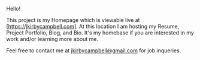 Hello!

This project is my Homepage which is viewable live at [https://jkirbycampbell.com].
At this location I am hosting my Resume, Project Portfolio, Blog, and Bio. It's my homebase if you are interested in my work and/or learning more about me.

Feel free to contact me at jkirbycampbell@gmail.com for job inqueries.
